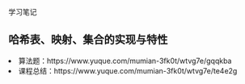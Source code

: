 学习笔记

<h2>哈希表、映射、集合的实现与特性</h2>
<li>算法题：https://www.yuque.com/mumian-3fk0t/wtvg7e/gqqkba</li>
<li>课程总结：https://www.yuque.com/mumian-3fk0t/wtvg7e/te4e2g</li>